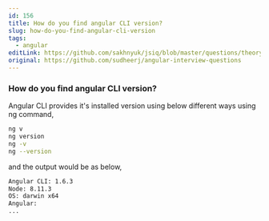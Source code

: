```yaml
---
id: 156
title: How do you find angular CLI version?
slug: how-do-you-find-angular-cli-version
tags:
  - angular
editLink: https://github.com/sakhnyuk/jsiq/blob/master/questions/theory/angular/156.md
original: https://github.com/sudheerj/angular-interview-questions
---
```


### How do you find angular CLI version?

Angular CLI provides it's installed version using below different ways using ng command,

```bash
ng v
ng version
ng -v
ng --version
```

and the output would be as below,

```bash
Angular CLI: 1.6.3
Node: 8.11.3
OS: darwin x64
Angular:
...
```